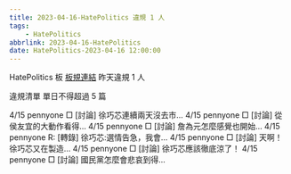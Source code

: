 ```yaml
---
title: 2023-04-16-HatePolitics 違規 1 人
tags:
    - HatePolitics
abbrlink: 2023-04-16-HatePolitics
date: HatePolitics-2023-04-16 12:00:00
---
```

HatePolitics 板 [板規連結](https://www.ptt.cc/bbs/HatePolitics/M.1617115262.A.D60.html)
昨天違規 1 人
<!-- more -->

違規清單
單日不得超過 5 篇

4/15 pennyone □ [討論] 徐巧芯連續兩天沒去市…
4/15 pennyone □ [討論] 從侯友宜的大動作看得…
4/15 pennyone □ [討論] 詹為元怎麼感覺也開始…
4/15 pennyone R: [轉錄] 徐巧芯:選情告急，我會…
4/15 pennyone □ [討論] 天啊！徐巧芯又在製造…
4/15 pennyone □ [討論] 徐巧芯應該徹底涼了！
4/15 pennyone □ [討論] 國民黨怎麼會悲哀到得…